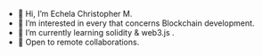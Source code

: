 - 👋 Hi, I’m Echela Christopher M.
- 👀 I’m interested in every that concerns Blockchain development.
- 🌱 I’m currently learning solidity & web3.js .
- 💞️ Open to remote collaborations.


<!---
Mosesp4/Mosesp4 is a ✨ special ✨ repository because its `README.md` (this file) appears on your GitHub profile.
You can click the Preview link to take a look at your changes.
--->
